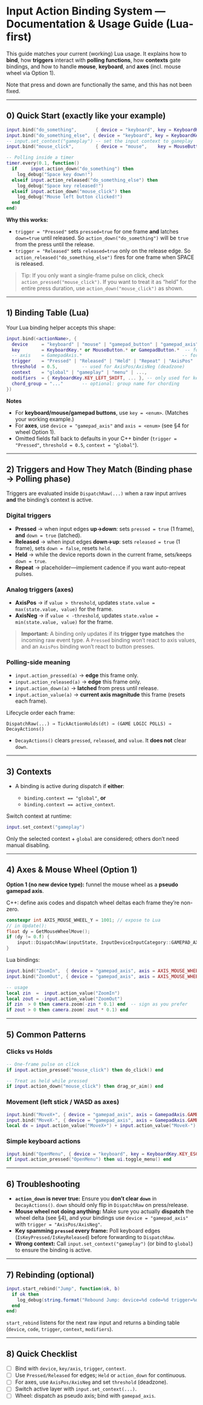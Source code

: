 # Input Action Binding System — Documentation & Usage Guide (Lua-first)

This guide matches your current (working) Lua usage. It explains how to **bind**, how **triggers** interact with **polling functions**, how **contexts** gate bindings, and how to handle **mouse**, **keyboard**, and **axes** (incl. mouse wheel via Option 1).

Note that press and down are functionally the same, and this has not been fixed.

---

## 0) Quick Start (exactly like your example)

```lua
input.bind("do_something",       { device = "keyboard", key = KeyboardKey.KEY_SPACE,          trigger = "Pressed",  context = "gameplay" })
input.bind("do_something_else", { device = "keyboard", key = KeyboardKey.KEY_SPACE,          trigger = "Released", context = "gameplay" })
-- input.set_context("gameplay") -- set the input context to gameplay
input.bind("mouse_click",        { device = "mouse",    key = MouseButton.BUTTON_LEFT,        trigger = "Pressed",  context = "gameplay" })

-- Polling inside a timer
timer.every(0.1, function()
  if     input.action_down("do_something") then
    log_debug("Space key down!")
  elseif input.action_released("do_something_else") then
    log_debug("Space key released!")
  elseif input.action_down("mouse_click") then
    log_debug("Mouse left button clicked!")
  end
end)
```

**Why this works:**

* `trigger = "Pressed"` sets `pressed=true` for one frame **and** latches `down=true` until released. So `action_down("do_something")` will be `true` from the press until the release.
* `trigger = "Released"` sets `released=true` only on the release edge. So `action_released("do_something_else")` fires for one frame when SPACE is released.

> Tip: If you only want a single-frame pulse on click, check `action_pressed("mouse_click")`. If you want to treat it as “held” for the entire press duration, use `action_down("mouse_click")` as shown.

---

## 1) Binding Table (Lua)

Your Lua binding helper accepts this shape:

```lua
input.bind(<actionName>, {
  device     = "keyboard" | "mouse" | "gamepad_button" | "gamepad_axis",
  key        = KeyboardKey.* or MouseButton.* or GamepadButton.*  -- for keyboard/mouse/gamepad_button
  -- axis    = GamepadAxis.*                                     -- for gamepad_axis
  trigger    = "Pressed" | "Released" | "Held" | "Repeat" | "AxisPos" | "AxisNeg",
  threshold  = 0.5,         -- used for AxisPos/AxisNeg (deadzone)
  context    = "global" | "gameplay" | "menu" | ...,
  modifiers  = { KeyboardKey.KEY_LEFT_SHIFT, ... }, -- only used for keyboard; optional
  chord_group = "..."       -- optional: group name for chording
})
```

**Notes**

* For **keyboard/mouse/gamepad buttons**, use `key = <enum>`. (Matches your working example.)
* For **axes**, use `device = "gamepad_axis"` and `axis = <enum>` (see §4 for wheel Option 1).
* Omitted fields fall back to defaults in your C++ binder (`trigger = "Pressed"`, `threshold = 0.5`, `context = "global"`).

---

## 2) Triggers and How They Match (Binding phase → Polling phase)

Triggers are evaluated inside `DispatchRaw(...)` when a raw input arrives **and** the binding’s context is active.

### Digital triggers

* **Pressed**  → when input edges **up→down**: sets `pressed = true` (1 frame), **and** `down = true` (latched).
* **Released** → when input edges **down→up**: sets `released = true` (1 frame), sets `down = false`, resets `held`.
* **Held**     → while the device reports down in the current frame, sets/keeps `down = true`.
* **Repeat**   → placeholder—implement cadence if you want auto-repeat pulses.

### Analog triggers (axes)

* **AxisPos**  → if `value > threshold`, updates `state.value = max(state.value, value)` for the frame.
* **AxisNeg**  → if `value < -threshold`, updates `state.value = min(state.value, value)` for the frame.

> **Important:** A binding only updates if its **trigger type matches** the incoming raw event type. A `Pressed` binding won’t react to axis values, and an `AxisPos` binding won’t react to button presses.

### Polling-side meaning

* `input.action_pressed(a)`   → **edge** this frame only.
* `input.action_released(a)`  → **edge** this frame only.
* `input.action_down(a)`      → **latched** from press until release.
* `input.action_value(a)`     → **current axis magnitude** this frame (resets each frame).

Lifecycle order each frame:

```
DispatchRaw(...) → TickActionHolds(dt) → (GAME LOGIC POLLS) → DecayActions()
```

* `DecayActions()` clears `pressed`, `released`, and `value`. It **does not** clear `down`.

---

## 3) Contexts

* A binding is active during dispatch if **either**:

  * `binding.context == "global"`, **or**
  * `binding.context == active_context`.

Switch context at runtime:

```lua
input.set_context("gameplay")
```

Only the selected context + `global` are considered; others don’t need manual disabling.

---

## 4) Axes & Mouse Wheel (Option 1)

**Option 1 (no new device type):** funnel the mouse wheel as a **pseudo gamepad axis**.

C++: define axis codes and dispatch wheel deltas each frame they’re non-zero.

```cpp
constexpr int AXIS_MOUSE_WHEEL_Y = 1001; // expose to Lua
// in Update():
float dy = GetMouseWheelMove();
if (dy != 0.f) {
    input::DispatchRaw(inputState, InputDeviceInputCategory::GAMEPAD_AXIS, AXIS_MOUSE_WHEEL_Y, /*down*/true, /*value*/dy);
}
```

Lua bindings:

```lua
input.bind("ZoomIn",  { device = "gamepad_axis", axis = AXIS_MOUSE_WHEEL_Y, trigger = "AxisPos", threshold = 0.2, context = "gameplay" })
input.bind("ZoomOut", { device = "gamepad_axis", axis = AXIS_MOUSE_WHEEL_Y, trigger = "AxisNeg", threshold = 0.2, context = "gameplay" })

-- usage
local zin  =  input.action_value("ZoomIn")
local zout = -input.action_value("ZoomOut")
if zin  > 0 then camera.zoom(-zin * 0.1) end  -- sign as you prefer
if zout > 0 then camera.zoom( zout * 0.1) end
```

---

## 5) Common Patterns

### Clicks vs Holds

```lua
-- One-frame pulse on click
if input.action_pressed("mouse_click") then do_click() end

-- Treat as held while pressed
if input.action_down("mouse_click") then drag_or_aim() end
```

### Movement (left stick / WASD as axes)

```lua
input.bind("MoveX+", { device = "gamepad_axis", axis = GamepadAxis.GAMEPAD_AXIS_LEFT_X, trigger = "AxisPos", threshold = 0.2, context = "gameplay" })
input.bind("MoveX-", { device = "gamepad_axis", axis = GamepadAxis.GAMEPAD_AXIS_LEFT_X, trigger = "AxisNeg", threshold = 0.2, context = "gameplay" })
local dx = input.action_value("MoveX+") + input.action_value("MoveX-") -- negative on left
```

### Simple keyboard actions

```lua
input.bind("OpenMenu", { device = "keyboard", key = KeyboardKey.KEY_ESCAPE, trigger = "Pressed", context = "gameplay" })
if input.action_pressed("OpenMenu") then ui.toggle_menu() end
```

---

## 6) Troubleshooting

* **`action_down` is never true:** Ensure you **don’t clear `down`** in `DecayActions()`. `down` should only flip in `DispatchRaw` on press/release.
* **Mouse wheel not doing anything:** Make sure you actually **dispatch** the wheel delta (see §4), and your bindings use `device = "gamepad_axis"` with `trigger = "AxisPos/AxisNeg"`.
* **Key spamming `pressed` every frame:** Poll keyboard edges (`IsKeyPressed/IsKeyReleased`) before forwarding to `DispatchRaw`.
* **Wrong context:** Call `input.set_context("gameplay")` (or bind to `global`) to ensure the binding is active.

---

## 7) Rebinding (optional)

```lua
input.start_rebind("Jump", function(ok, b)
  if ok then
    log_debug(string.format("Rebound Jump: device=%d code=%d trigger=%d context=%s", b.device, b.code, b.trigger, b.context))
  end
end)
```

`start_rebind` listens for the next raw input and returns a binding table (`device`, `code`, `trigger`, `context`, `modifiers`).

---

## 8) Quick Checklist

* [ ] Bind with `device`, `key/axis`, `trigger`, `context`.
* [ ] Use `Pressed/Released` for edges; `Held` or `action_down` for continuous.
* [ ] For axes, use `AxisPos/AxisNeg` and set `threshold` (deadzone).
* [ ] Switch active layer with `input.set_context(...)`.
* [ ] Wheel: dispatch as pseudo axis; bind with `gamepad_axis`.
